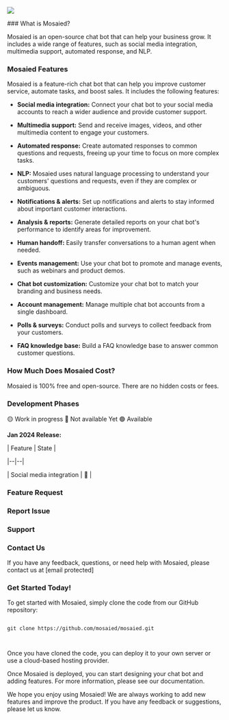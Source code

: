 ![](https://komarev.com/ghpvc/?username=MSD-Academy&label=PROFILE+VIEWS)


 
﻿### What is Mosaied?
 
 
Mosaied is an open-source chat bot that can help your business grow. It includes a wide range of features, such as social media integration, multimedia support, automated response, and NLP.
 
 
### Mosaied Features
 
 
Mosaied is a feature-rich chat bot that can help you improve customer service, automate tasks, and boost sales. It includes the following features:
 
 
-   **Social media integration:**  Connect your chat bot to your social media accounts to reach a wider audience and provide customer support.
 
-   **Multimedia support:**  Send and receive images, videos, and other multimedia content to engage your customers.
 
-   **Automated response:**  Create automated responses to common questions and requests, freeing up your time to focus on more complex tasks.
 
-   **NLP:**  Mosaied uses natural language processing to understand your customers' questions and requests, even if they are complex or ambiguous.
 
-   **Notifications & alerts:**  Set up notifications and alerts to stay informed about important customer interactions.
 
-   **Analysis & reports:**  Generate detailed reports on your chat bot's performance to identify areas for improvement.
 
-   **Human handoff:**  Easily transfer conversations to a human agent when needed.
 
-   **Events management:**  Use your chat bot to promote and manage events, such as webinars and product demos.
 
-   **Chat bot customization:**  Customize your chat bot to match your branding and business needs.
 
-   **Account management:**  Manage multiple chat bot accounts from a single dashboard.
 
-   **Polls & surveys:**  Conduct polls and surveys to collect feedback from your customers.
 
-   **FAQ knowledge base:**  Build a FAQ knowledge base to answer common customer questions.
 
 
### How Much Does Mosaied Cost?
 
 
Mosaied is 100% free and open-source. There are no hidden costs or fees.
 
 
### Development Phases
 
 
🟡 Work in progress 🔴 Not available Yet 🟢 Available
 
 
**Jan 2024 Release:**
 
| Feature | State |
 
|--|--|
 
| Social media integration | 🔴 |
 
 
 
### Feature Request
 
 
### Report Issue
 
 
### Support
 
 
### Contact Us
 
 
If you have any feedback, questions, or need help with Mosaied, please contact us at [email protected]
 
 
### Get Started Today!
 
 
To get started with Mosaied, simply clone the code from our GitHub repository:
 
 
```
 
git clone https://github.com/mosaied/mosaied.git
 
 
```
 
 
Once you have cloned the code, you can deploy it to your own server or use a cloud-based hosting provider.
 
 
Once Mosaied is deployed, you can start designing your chat bot and adding features. For more information, please see our documentation.
 
 
We hope you enjoy using Mosaied! We are always working to add new features and improve the product. If you have any feedback or suggestions, please let us know.
 
 
